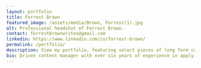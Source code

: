 ```yaml
---
layout: portfolio
title: Forrest Brown
featured_image: /assets/media/Brown, Forrest(1).jpg
alt: Professional headshot of Forrest Brown.
contact: forrestbrownwrites@gmail.com
linkedin: https://www.linkedin.com/in/forrest-brown/
permalink: /portfolio/
description: View my portfolio, featuring select pieces of long form content writing, usually for a B2B tech audience, from my 6+ years as a marketing content writer and manager.
bio: Driven content manager with over six years of experience in applying exceptional writing skills to produce effective and tailored written and visual content. Adept at utilizing SEO best practices to enhance and grow relevant website traffic and drive conversions. Highly competent in managing the development and execution of projects and integrated campaign strategies.
---
```

